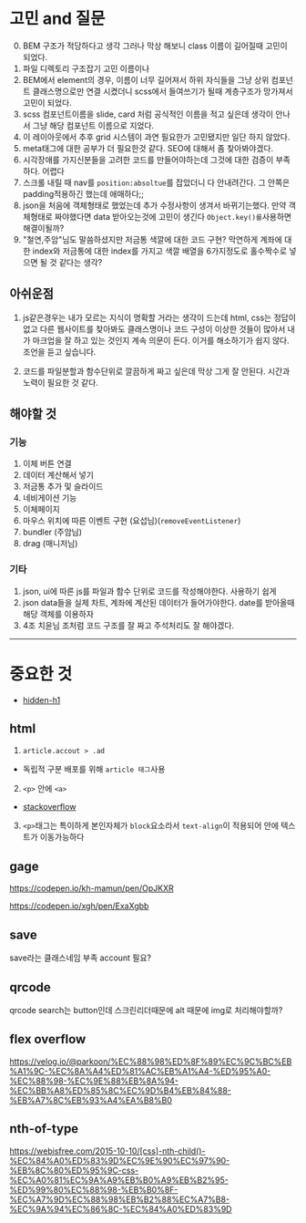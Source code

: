 # 고민 and 질문

0. BEM 구조가 적당하다고 생각 그러나 막상 해보니 class 이름이 길어질때 고민이 되었다.
1. 파일 디렉토리 구조잡기 고민 이름이나
2. BEM에서 element의 경우, 이름이 너무 길어져서 하위 자식들을 그냥 상위 컴포넌트 클래스명으로만 연결 시켰더니 scss에서 들여쓰기가 될때 계층구조가 망가져서 고민이 되었다.
3. scss 컴포넌트이름을 slide, card 처럼 공식적인 이름을 적고 싶은데 생각이 안나서 그냥 해당 컴포넌트 이름으로 지었다.
4. 이 레이아웃에서 추후 grid 시스템이 과연 필요한가 고민됐지만 일단 하지 않았다.
5. meta태그에 대한 공부가 더 필요한것 같다. SEO에 대해서 좀 찾아봐야겠다.
6. 시각장애를 가지신분들을 고려한 코드를 만들어야하는데 그것에 대한 검증이 부족하다. 어렵다
7. 스크롤 내릴 때 nav를 `position:absoltue`를 잡았더니 다 안내려간다. 그 안쪽은 padding적용하긴 했는데 애매하다;;
8. json을 처음에 객체형태로 했었는데 추가 수정사항이 생겨서 바뀌기는했다. 만약 객체형태로 짜야했다면 data 받아오는것에 고민이 생긴다 `Object.key()를`사용하면 해결이될까?
9. "철연,주암"님도 말씀하셨지만 저금통 색깔에 대한 코드 구현? 막연하게 계좌에 대한 index와 저금통에 대한 index를 가지고 색깔 배열을 6가지정도로 홀수짝수로 넣으면 될 것 같다는 생각?

## 아쉬운점

1. js같은경우는 내가 모르는 지식이 명확할 거라는 생각이 드는데 html, css는 정답이 없고 다른 웹사이트를 찾아봐도 클래스명이나 코드 구성이 이상한 것들이 많아서 내가 마크업을 잘 하고 있는 것인지 계속 의문이 든다. 이거를 해소하기가 쉽지 않다.
   조언을 듣고 싶습니다.

2. 코드를 파일분할과 함수단위로 깔끔하게 짜고 싶은데 막상 그게 잘 안된다. 시간과 노력이 필요한 것 같다.

## 해야할 것

### 기능

1. 이체 버튼 연결
2. 데이터 계산해서 넣기
3. 저금통 추가 및 슬라이드
4. 네비게이션 기능
5. 이체페이지
6. 마우스 위치에 따른 이벤트 구현 (요섭님)(`removeEventListener`)
7. bundler (주암님)
8. drag (매니저님)

### 기타

1. json, ui에 따른 js를 파일과 함수 단위로 코드를 작성해야한다. 사용하기 쉽게
2. json data들을 실제 차트, 계좌에 계산된 데이터가 들어가야한다. date를 받아올때 해당 객체를 이용하자
3. 4조 치윤님 조처럼 코드 구조를 잘 짜고 주석처리도 잘 해야겠다.

---

# 중요한 것

- [hidden-h1](https://wdn.unl.edu/page-title-h1-best-practices)

## html

1. `article.accout > .ad`

- 독립적 구분 배포를 위해 `article 태그`사용

2. `<p>` 안에 `<a>`

- [stackoverflow](https://stackoverflow.com/questions/6101711/html-what-is-the-correct-order-of-a-and-p-tags)

3. `<p>`태그는 특이하게 본인자체가 `block`요소라서 `text-align`이 적용되어 안에 텍스트가 이동가능하다

## gage

https://codepen.io/kh-mamun/pen/OpJKXR

https://codepen.io/xgh/pen/ExaXgbb

## save

save라는 클래스네임 부족 account 필요?

## qrcode

qrcode search는 button인데 스크린리더때문에 alt 때문에 img로 처리해야할까?

## flex overflow

https://velog.io/@parkoon/%EC%88%98%ED%8F%89%EC%9C%BC%EB%A1%9C-%EC%8A%A4%ED%81%AC%EB%A1%A4-%ED%95%A0-%EC%88%98-%EC%9E%88%EB%8A%94-%EC%BB%A8%ED%85%8C%EC%9D%B4%EB%84%88-%EB%A7%8C%EB%93%A4%EA%B8%B0

## nth-of-type

https://webisfree.com/2015-10-10/[css]-nth-child()-%EC%84%A0%ED%83%9D%EC%9E%90%EC%97%90-%EB%8C%80%ED%95%9C-css-%EC%A0%81%EC%9A%A9%EB%B0%A9%EB%B2%95-%ED%99%80%EC%88%98-%EB%B0%8F-%EC%A7%9D%EC%88%98%EB%B2%88%EC%A7%B8-%EC%9A%94%EC%86%8C-%EC%84%A0%ED%83%9D
